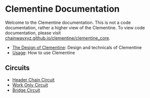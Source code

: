 # Clementine Documentation

Welcome to the Clementine documentation. This is not a code documentation,
rather a higher view of the Clementine. To view code documentation, please visit
[chainwayxyz.github.io/clementine/clementine_core](https://chainwayxyz.github.io/clementine/clementine_core/).

- [The Design of Clementine](design.md): Design and technicals of Clementine
- [Usage](usage.md): How to use Clementine

## Circuits

- [Header Chain Circuit](header-chain-circuit.md)
- [Work Only Circuit](work-only-circuit.md)
- [Bridge Circuit](bridge-circuit.md)
